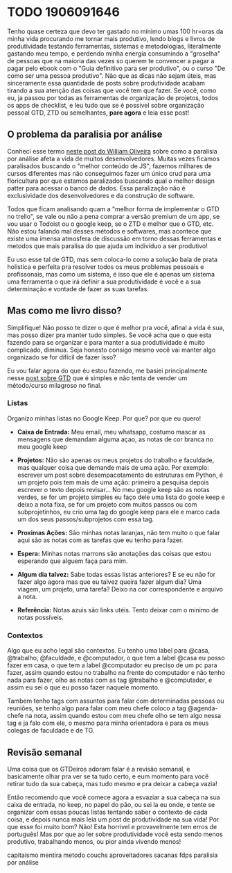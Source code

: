 
# TODO 1906091646

Tenho quase certeza que devo ter gastado no mínimo umas 100 hr=oras da minha vida procurando me tornar mais produtivo, lendo blogs e livros de produtividade testando ferramentas, sistemas e metodologias, literalmente gastando meu tempo, e perdendo minha energia consumindo a "groselha" de pessoas que na maioria das vezes so querem te convencer a pagar a pagar pelo ebook com o "Guia definitivo para ser produtivo", ou o curso "De como ser uma pessoa produtivo". Não que as dicas não sejam úteis, mas sinceramente essa quantidade de posts sobre produtividade acabam tirando a sua atenção das coisas que você tem que fazer. Se você, como eu, ja passou por todas as ferramentas de organização de projetos, todos os apps de checklist, e leu tudo que se é possivel sobre organização pessoal GTD, ZTD ou semelhantes, **pare agora** e leia esse post!

## O problema da paralisia por análise

Conheci esse termo [neste post do William Oliveira](https://woliveiras.com.br/posts/pare-de-procurar-conte%C3%BAdo-e-comece-a-praticar-voc%C3%AA-pode-estar-bloqueado-pela-paralisia-por-an%C3%A1lise/) sobre como a paralisia por análise afeta a vida de muitos desenvolvedores. Muitas vezes ficamos paralisados buscando o "melhor conteúdo de JS", fazemos milhares de cursos diferentes mas não conseguimos fazer um único crud para uma floricultura por que estamos paralizados buscando qual o melhor design patter para acessar o banco de dados. Essa paralização não é exclusividade dos desenvolvedores e da construção de software.

Todos que ficam analisando quam a "melhor forma de implementar o GTD no trello", se vale ou não a pena comprar a versão premium de um app, se vou usar o Todoist ou o google keep, se o ZTD e melhor que o GTD, etc. Não estou falando mal desses métodos e softwares, mas acontece que existe uma imensa atmosfera de discussão em torno dessas ferramentas e metodos que mais paralisa do que ajuda um indivíduo a ser produtivo!

Eu uso esse tal de GTD, mas sem coloca-lo como a solução bala de prata holistica e perfeita pra resolver todos os meus problemas pessoais e profissonais, mas como um sistema, é isso que ele é apenas um sistema uma ferramenta o que irá definir a sua produtividade é você e a sua determinação e vontade de fazer as suas tarefas.

## Mas como me livro disso?

Simplifique! Não posso te dizer o que é melhor pra você, afinal a vida é sua, mas posso dizer pra manter tudo simples. Se você acha que o que esta fazendo para se organizar e para manter a sua produtividade é muito complicado, diminua. Seja honesto consigo mesmo você vai manter algo organizado se for difícil de fazer isso?

Eu vou falar agora do que éu estou fazendo, me basiei principalmente nesse [post sobre GTD](https://mude.vc/gtd-completo-guia-metodologia-getting-things-done/) que é simples e não tenta de vender um método/curso milagroso no final.

### Listas

Organizo minhas listas no Google Keep. Por que? por que eu quero!

* **Caixa de Entrada:** Meu email, meu whatsapp, costumo mascar as mensagens que demandam alguma açao, as notas de cor branca no meu google keep

* **Projetos:** Não são apenas os meus projetos do trabalho e faculdade, mas qualquer coisa que demande mais de uma ação. Por exemplo: escrever um post sobre desempacotamento de estruturas em Python, é um projeto pois tem mais de uma ação: primeiro a pesquisa depois escrever o texto depois revisar... No meu google keep são as notas verdes, se for um projeto simples eu faço dele uma lista do goole keep e deixo a nota fixa, se for um projeto com muitos passos ou com subprojetinhos, eu crio uma tag do google keep para ele e marco cada um dos seus passos/subprojetos com essa tag.
* **Proximas Ações:** São minhas notas laranjas, não tem muito o que falar aqui são as notas com as tarefas que eu tenho para fazer.
* **Espera:** Minhas notas marrons são anotações das coisas que estou esperando que alguem faça para mim.
* **Algum dia talvez:** Sabe todas essas listas anteriores? E se eu não for fazer algo agora mas que eu talvez queira fazer algum dia? Uma viagem, um projeto, uma tarefa? Deixo na cor correspondente e arquivo a nota.
* **Referência:** Notas azuis são links utéis. Tento deixar com o minimo de notas possíveis.

### Contextos

Algo que eu acho legal são contextos. Eu tenho uma label para @casa, @trabalho, @faculdade, e @computador, o que tem a label @casa eu posso fazer em casa, o que tem a label @computador eu preciso de um pc para fazer, assim quando estou no trabalho na frente do computador e não tenho nada para fazer, olho as notas com as tag @trabalho e @computador, e assim eu sei o que eu posso fazer naquele momento.

Tambem tenho tags com assuntos para falar com determinadas pessoas ou reuniões, se tenho algo para falar com meu chefe coloco a tag @agenda-chefe na nota, assim quando estou com meu chefe olho se tem algo nessa tag e ja falo com ele, o mesmo para minha orientadora e para os meus colegas de faculdade e de TG.

## Revisão semanal

Uma coisa que os GTDeiros adoram falar é a revisão semanal, e basicamente olhar pra ver se ta tudo certo, e eum momento para você retirar tudo da sua cabeça, mas tudo mesmo e pra deixar a cabeça vazia!

Então recomendo que você comece agora a esvaziar a sua cabeça na sua caixa de entrada, no keep, no papel do pão, ou sei la eu onde, e tente se organizar com essas poucas listas tentando saber o contexto de cada coisa, e depois nunca mais leia um post de produtividade na sua vida! Por que esse foi muito bom? Não! Esta horrivel e provavelmente tem erros de português! Mas por que ao ler sobre produtividade você esta sendo menos produtivo, trabalhando menos, ou pior ainda vivendo menos!



capitaismo
mentira
metodo
couchs 
aproveitadores
sacanas
fdps
paralisia por análise


